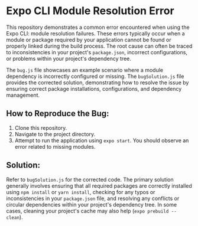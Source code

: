 # Expo CLI Module Resolution Error

This repository demonstrates a common error encountered when using the Expo CLI: module resolution failures.  These errors typically occur when a module or package required by your application cannot be found or properly linked during the build process.  The root cause can often be traced to inconsistencies in your project's `package.json`, incorrect configurations, or problems within your project's dependency tree.

The `bug.js` file showcases an example scenario where a module dependency is incorrectly configured or missing.  The `bugSolution.js` file provides the corrected solution, demonstrating how to resolve the issue by ensuring correct package installations, configurations, and dependency management.

## How to Reproduce the Bug:

1. Clone this repository.
2. Navigate to the project directory.
3. Attempt to run the application using `expo start`. You should observe an error related to missing modules. 

## Solution:

Refer to `bugSolution.js` for the corrected code. The primary solution generally involves ensuring that all required packages are correctly installed using `npm install` or `yarn install`, checking for any typos or inconsistencies in your `package.json` file, and resolving any conflicts or circular dependencies within your project's dependency tree. In some cases, cleaning your project's cache may also help (`expo prebuild --clean`).